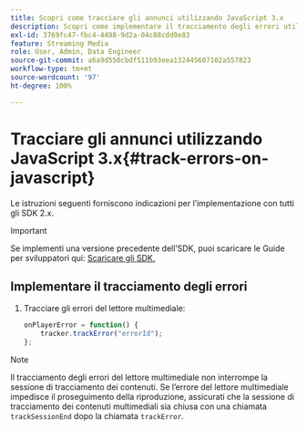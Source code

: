 ```yaml
---
title: Scopri come tracciare gli annunci utilizzando JavaScript 3.x
description: Scopri come implementare il tracciamento degli errori utilizzando Media SDK nelle app del browser (JS).
exl-id: 3769fc47-fbc4-4498-9d2a-04c88cdd0e83
feature: Streaming Media
role: User, Admin, Data Engineer
source-git-commit: a6a9d550cbdf511b93eea132445607102a557823
workflow-type: tm+mt
source-wordcount: '97'
ht-degree: 100%

---
```


# Tracciare gli annunci utilizzando JavaScript 3.x{#track-errors-on-javascript}

Le istruzioni seguenti forniscono indicazioni per l’implementazione con tutti gli SDK 2.x.

>[!IMPORTANT]
>
>Se implementi una versione precedente dell’SDK, puoi scaricare le Guide per sviluppatori qui: [Scaricare gli SDK.](/help/getting-started/download-sdks.md)

## Implementare il tracciamento degli errori

1. Tracciare gli errori del lettore multimediale:

   ```js
   onPlayerError = function() {
       tracker.trackError("errorId");
   };
   ```

>[!NOTE]
>
>Il tracciamento degli errori del lettore multimediale non interrompe la sessione di tracciamento dei contenuti. Se l’errore del lettore multimediale impedisce il proseguimento della riproduzione, assicurati che la sessione di tracciamento dei contenuti multimediali sia chiusa con una chiamata `trackSessionEnd` dopo la chiamata `trackError`.
